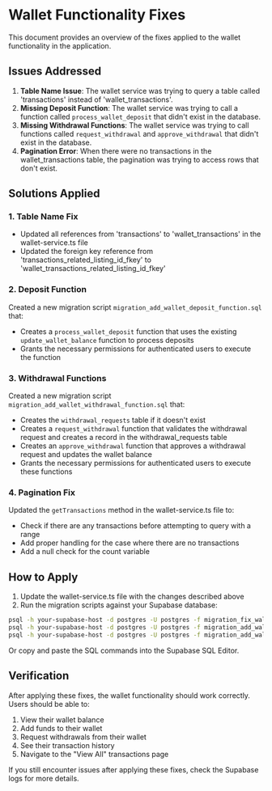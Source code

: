 # Wallet Functionality Fixes

This document provides an overview of the fixes applied to the wallet functionality in the application.

## Issues Addressed

1. **Table Name Issue**: The wallet service was trying to query a table called 'transactions' instead of 'wallet_transactions'.
2. **Missing Deposit Function**: The wallet service was trying to call a function called `process_wallet_deposit` that didn't exist in the database.
3. **Missing Withdrawal Functions**: The wallet service was trying to call functions called `request_withdrawal` and `approve_withdrawal` that didn't exist in the database.
4. **Pagination Error**: When there were no transactions in the wallet_transactions table, the pagination was trying to access rows that don't exist.

## Solutions Applied

### 1. Table Name Fix

- Updated all references from 'transactions' to 'wallet_transactions' in the wallet-service.ts file
- Updated the foreign key reference from 'transactions_related_listing_id_fkey' to 'wallet_transactions_related_listing_id_fkey'

### 2. Deposit Function

Created a new migration script `migration_add_wallet_deposit_function.sql` that:
- Creates a `process_wallet_deposit` function that uses the existing `update_wallet_balance` function to process deposits
- Grants the necessary permissions for authenticated users to execute the function

### 3. Withdrawal Functions

Created a new migration script `migration_add_wallet_withdrawal_function.sql` that:
- Creates the `withdrawal_requests` table if it doesn't exist
- Creates a `request_withdrawal` function that validates the withdrawal request and creates a record in the withdrawal_requests table
- Creates an `approve_withdrawal` function that approves a withdrawal request and updates the wallet balance
- Grants the necessary permissions for authenticated users to execute these functions

### 4. Pagination Fix

Updated the `getTransactions` method in the wallet-service.ts file to:
- Check if there are any transactions before attempting to query with a range
- Add proper handling for the case where there are no transactions
- Add a null check for the count variable

## How to Apply

1. Update the wallet-service.ts file with the changes described above
2. Run the migration scripts against your Supabase database:

```bash
psql -h your-supabase-host -d postgres -U postgres -f migration_fix_wallet_issue.sql
psql -h your-supabase-host -d postgres -U postgres -f migration_add_wallet_deposit_function.sql
psql -h your-supabase-host -d postgres -U postgres -f migration_add_wallet_withdrawal_function.sql
```

Or copy and paste the SQL commands into the Supabase SQL Editor.

## Verification

After applying these fixes, the wallet functionality should work correctly. Users should be able to:

1. View their wallet balance
2. Add funds to their wallet
3. Request withdrawals from their wallet
4. See their transaction history
5. Navigate to the "View All" transactions page

If you still encounter issues after applying these fixes, check the Supabase logs for more details.
